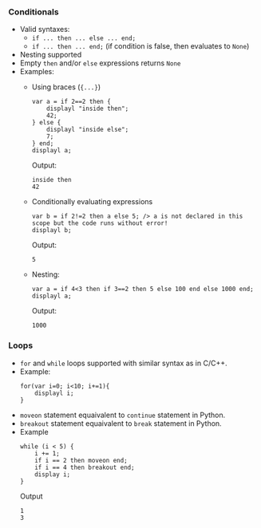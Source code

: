 ### Conditionals
- Valid syntaxes:
    - `if ... then ... else ... end;`
    - `if ... then ... end;` (if condition is false, then evaluates to `None`)
- Nesting supported
- Empty `then` and/or `else` expressions returns `None`
- Examples:
    - Using braces (`{...}`)
        ```
        var a = if 2==2 then {
            displayl "inside then";
            42;
        } else {
            displayl "inside else";
            7;
        } end;
        displayl a;
        ```  
        Output:
        ```
        inside then
        42
        ```

    - Conditionally evaluating expressions
        ```
        var b = if 2!=2 then a else 5; /> a is not declared in this scope but the code runs without error!
        displayl b;
        ```  
        Output:
        ```
        5
        ```

    - Nesting:
        ```
        var a = if 4<3 then if 3==2 then 5 else 100 end else 1000 end;
        displayl a;
        ```
        Output:
        ```
        1000
        ```

### Loops
- `for` and `while` loops supported with similar syntax as in C/C++.
- Example:
    ```
    for(var i=0; i<10; i+=1){
        displayl i;
    }
    ```
- `moveon` statement equaivalent to `continue` statement in Python.
- `breakout` statement equaivalent to `break` statement in Python.
- Example
    ``` 
    while (i < 5) {
        i += 1;
        if i == 2 then moveon end;
        if i == 4 then breakout end;
        display i;
    }
    ```
    Output
    ```
    1
    3
    ```

